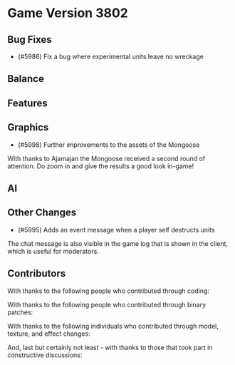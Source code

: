 # Game Version 3802 

## Bug Fixes

<!-- Remove header when empty -->

- (#5986) Fix a bug where experimental units leave no wreckage

## Balance

<!-- Remove header when empty -->

## Features

<!-- Remove header when empty -->

## Graphics

- (#5998) Further improvements to the assets of the Mongoose

With thanks to Ajamajan the Mongoose received a second round of attention. Do zoom in and give the results a good look in-game!

## AI

<!-- Remove header when empty -->

## Other Changes

<!-- Remove header when empty -->

- (#5995) Adds an event message when a player self destructs units

The chat message is also visible in the game log that is shown in the client, which is useful for moderators.

## Contributors

With thanks to the following people who contributed through coding:

<!-- Remove when empty -->

With thanks to the following people who contributed through binary patches:

<!-- Remove when empty -->

With thanks to the following individuals who contributed through model, texture, and effect changes:

<!-- Remove when empty -->

And, last but certainly not least - with thanks to those that took part in constructive discussions:

<!-- Remove when empty -->
